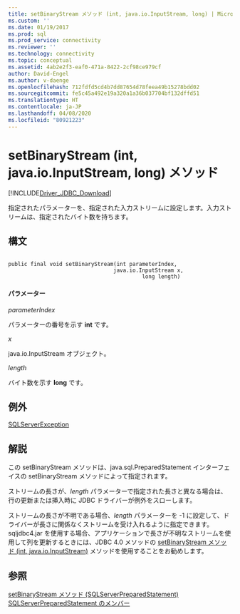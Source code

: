 ```yaml
---
title: setBinaryStream メソッド (int, java.io.InputStream, long) | Microsoft Docs
ms.custom: ''
ms.date: 01/19/2017
ms.prod: sql
ms.prod_service: connectivity
ms.reviewer: ''
ms.technology: connectivity
ms.topic: conceptual
ms.assetid: 4ab2e2f3-eaf0-471a-8422-2cf98ce979cf
author: David-Engel
ms.author: v-daenge
ms.openlocfilehash: 712fdfd5cd4b7dd87654d78feea49b15278bdd02
ms.sourcegitcommit: fe5c45a492e19a320a1a36b037704bf132dffd51
ms.translationtype: HT
ms.contentlocale: ja-JP
ms.lasthandoff: 04/08/2020
ms.locfileid: "80921223"
---
```

# <a name="setbinarystream-method-int-javaioinputstream-long"></a>setBinaryStream (int, java.io.InputStream, long) メソッド
[!INCLUDE[Driver_JDBC_Download](../../../includes/driver_jdbc_download.md)]

  指定されたパラメーターを、指定された入力ストリームに設定します。入力ストリームは、指定されたバイト数を持ちます。  
  
## <a name="syntax"></a>構文  
  
```  
  
public final void setBinaryStream(int parameterIndex,  
                                 java.io.InputStream x,  
                                          long length)  
```  
  
#### <a name="parameters"></a>パラメーター  
 *parameterIndex*  
  
 パラメーターの番号を示す **int** です。  
  
 *x*  
  
 java.io.InputStream オブジェクト。  
  
 *length*  
  
 バイト数を示す **long** です。  
  
## <a name="exceptions"></a>例外  
 [SQLServerException](../../../connect/jdbc/reference/sqlserverexception-class.md)  
  
## <a name="remarks"></a>解説  
 この setBinaryStream メソッドは、java.sql.PreparedStatement インターフェイスの setBinaryStream メソッドによって指定されます。  
  
 ストリームの長さが、*length* パラメーターで指定された長さと異なる場合は、行の更新または挿入時に JDBC ドライバーが例外をスローします。  
  
 ストリームの長さが不明である場合、*length* パラメーターを -1 に設定して、ドライバーが長さに関係なくストリームを受け入れるように指定できます。 sqljdbc4.jar を使用する場合、アプリケーションで長さが不明なストリームを使用して列を更新するときには、JDBC 4.0 メソッドの [setBinaryStream メソッド &#40;int, java.io.InputStream&#41;](../../../connect/jdbc/reference/setbinarystream-method-int-java-io-inputstream.md) メソッドを使用することをお勧めします。  
  
## <a name="see-also"></a>参照  
 [setBinaryStream メソッド &#40;SQLServerPreparedStatement&#41;](../../../connect/jdbc/reference/setbinarystream-method-sqlserverpreparedstatement.md)   
 [SQLServerPreparedStatement のメンバー](../../../connect/jdbc/reference/sqlserverpreparedstatement-members.md)  
  
  
